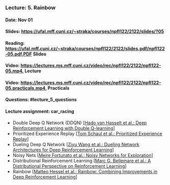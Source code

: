### Lecture: 5. Rainbow
#### Date: Nov 01
#### Slides: https://ufal.mff.cuni.cz/~straka/courses/npfl122/2122/slides/?05
#### Reading: https://ufal.mff.cuni.cz/~straka/courses/npfl122/2122/slides.pdf/npfl122-05.pdf,PDF Slides
#### Video: https://lectures.ms.mff.cuni.cz/video/rec/npfl122/2122/npfl122-05.mp4, Lecture
#### Video: https://lectures.ms.mff.cuni.cz/video/rec/npfl122/2122/npfl122-05.practicals.mp4, Practicals
#### Questions: #lecture_5_questions
#### Lecture assignment: car_racing

- Double Deep Q Network (DDQN) [[Hado van Hasselt et al.: Deep Reinforcement Learning with Double Q-learning](https://arxiv.org/abs/1509.06461)]
- Prioritized Experience Replay [[Tom Schaul et al.: Prioritized Experience Replay](https://arxiv.org/abs/1511.05952)]
- Dueling Deep Q Network [[Ziyu Wang et al.: Dueling Network Architectures for Deep Reinforcement Learning](https://arxiv.org/abs/1511.06581)]
- Noisy Nets [[Meire Fortunato et al.: Noisy Networks for Exploration](https://arxiv.org/abs/1706.10295)]
- Distributional Reinforcement Learning [[Marc G. Bellemare et al.: A Distributional Perspective on Reinforcement Learning](https://arxiv.org/abs/1707.06887)]
- Rainbow [[Matteo Hessel et al.: Rainbow: Combining Improvements in Deep Reinforcement Learning](https://arxiv.org/abs/1710.02298)]


